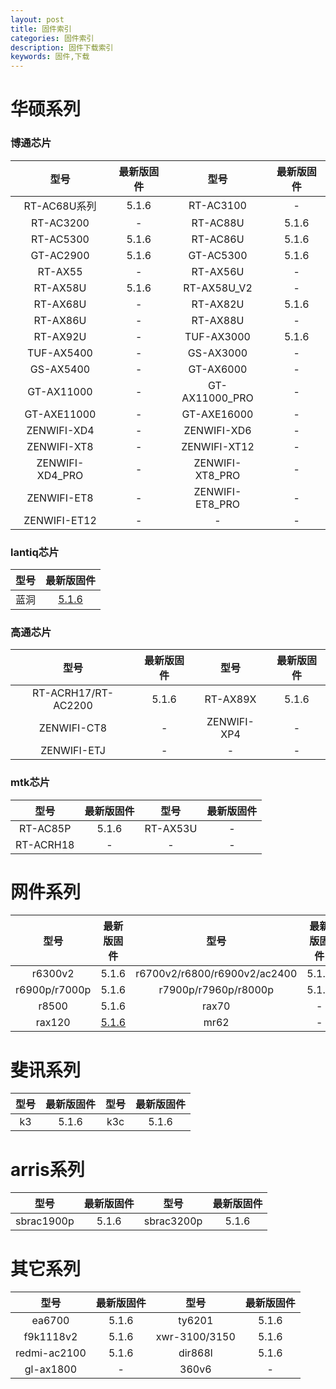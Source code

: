 ```yaml
---
layout: post
title: 固件索引
categories: 固件索引
description: 固件下载索引
keywords: 固件,下载
---
```


# 华硕系列

### 博通芯片

| 型号 | 最新版固件 | 型号 | 最新版固件 |
|:----:|:----:|:----:|:----:|
|RT-AC68U系列|5.1.6|RT-AC3100|-|
|RT-AC3200|-|RT-AC88U|5.1.6|
|RT-AC5300|5.1.6|RT-AC86U|5.1.6|
|GT-AC2900|5.1.6|GT-AC5300|5.1.6|
|RT-AX55|-|RT-AX56U|-|
|RT-AX58U|5.1.6|RT-AX58U_V2|-|
|RT-AX68U|-|RT-AX82U|5.1.6|
|RT-AX86U|-|RT-AX88U|-|
|RT-AX92U|-|TUF-AX3000|5.1.6|
|TUF-AX5400|-|GS-AX3000|-|
|GS-AX5400|-|GT-AX6000|-|
|GT-AX11000|-|GT-AX11000_PRO|-|
|GT-AXE11000|-|GT-AXE16000|-|
|ZENWIFI-XD4|-|ZENWIFI-XD6|-|
|ZENWIFI-XT8|-|ZENWIFI-XT12|-|
|ZENWIFI-XD4_PRO|-|ZENWIFI-XT8_PRO|-|
|ZENWIFI-ET8|-|ZENWIFI-ET8_PRO|-|
|ZENWIFI-ET12|-|-|-|

### lantiq芯片

| 型号 | 最新版固件 |
|:----:|:----:|
|蓝洞|[5.1.6](https://paldier.github.io/2021/12/06/bluecave/)|

### 高通芯片

| 型号 | 最新版固件 | 型号 | 最新版固件 |
|:----:|:----:|:----:|:----:|
|RT-ACRH17/RT-AC2200|5.1.6|RT-AX89X|5.1.6|
|ZENWIFI-CT8|-|ZENWIFI-XP4|-|
|ZENWIFI-ETJ|-|-|-|

### mtk芯片

| 型号 | 最新版固件 | 型号 | 最新版固件 |
|:----:|:----:|:----:|:----:|
|RT-AC85P|5.1.6|RT-AX53U|-|
|RT-ACRH18|-|-|-|


# 网件系列

| 型号 | 最新版固件 | 型号 | 最新版固件 |
|:----:|:----:|:----:|:----:|
|r6300v2|5.1.6|r6700v2/r6800/r6900v2/ac2400|5.1.6|
|r6900p/r7000p|5.1.6|r7900p/r7960p/r8000p|5.1.6|
|r8500|5.1.6|rax70|-|
|rax120|[5.1.6](https://paldier.github.io/2021/12/06/rax120-tutorial/)|mr62|-|

# 斐讯系列

| 型号 | 最新版固件 | 型号 | 最新版固件 |
|:----:|:----:|:----:|:----:|
|k3|5.1.6|k3c|5.1.6|

# arris系列

| 型号 | 最新版固件 | 型号 | 最新版固件 |
|:----:|:----:|:----:|:----:|
|sbrac1900p|5.1.6|sbrac3200p|5.1.6|


# 其它系列

| 型号 | 最新版固件 | 型号 | 最新版固件 |
|:----:|:----:|:----:|:----:|
|ea6700|5.1.6|ty6201|5.1.6|
|f9k1118v2|5.1.6|xwr-3100/3150|5.1.6|
|redmi-ac2100|5.1.6|dir868l|5.1.6|
|gl-ax1800|-|360v6|-|





